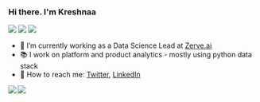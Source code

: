 <!-- Please don't remove this: Grab your social icons from https://github.com/carlsednaoui/gitsocial -->

### Hi there. I'm Kreshnaa
![](https://img.shields.io/badge/release-v2.0--alpha-red)
![](https://img.shields.io/badge/soccerhead-yes-green)
![](https://img.shields.io/badge/pythonista-blue)

- 🔭 I’m currently working as a Data Science Lead at [Zerve.ai](https://www.zerve.ai/)
- 📚 I work on platform and product analytics - mostly using python data stack
- 💬 How to reach me: [Twitter](https://twitter.com/_kreshnaa), [LinkedIn](https://www.linkedin.com/in/kreshnaa/)


<a href="https://github.com/cedrickring">
  <img align="left" src="https://github-readme-stats.vercel.app/api?username=kreshnaa-raam&bg_color=30,e96443,904e95&text_color=fff&icon_color=fff&title_color=fff&line_height=26&hide_border=true&show_icons=true" />
</a>
<a href="https://github.com/cedrickring">
  <img align="left" src="https://github-readme-stats.vercel.app/api/top-langs/?username=kreshnaa-raam&layout=compact&bg_color=30,e96443,904e95&text_color=fff&icon_color=fff&title_color=fff&hide_border=true&langs_count=4" />
</a>

    



